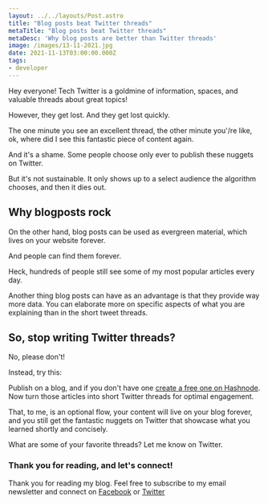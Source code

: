```yaml
---
layout: ../../layouts/Post.astro
title: "Blog posts beat Twitter threads"
metaTitle: "Blog posts beat Twitter threads"
metaDesc: 'Why blog posts are better than Twitter threads'
image: /images/13-11-2021.jpg
date: 2021-11-13T03:00:00.000Z
tags:
- developer
---
```

Hey everyone!
Tech Twitter is a goldmine of information, spaces, and valuable threads about great topics!

However, they get lost.
And they get lost quickly.

The one minute you see an excellent thread, the other minute you'/re like, ok, where did I see this fantastic piece of content again.

And it's a shame. Some people choose only ever to publish these nuggets on Twitter.

But it's not sustainable. It only shows up to a select audience the algorithm chooses, and then it dies out.

## Why blogposts rock

On the other hand, blog posts can be used as evergreen material, which lives on your website forever.

And people can find them forever.

Heck, hundreds of people still see some of my most popular articles every day.

Another thing blog posts can have as an advantage is that they provide way more data. You can elaborate more on specific aspects of what you are explaining than in the short tweet threads.

## So, stop writing Twitter threads?

No, please don't!

Instead, try this:

Publish on a blog, and if you don't have one [create a free one on Hashnode](https://hashnode.com/@dailydevtips/joinme).
Now turn those articles into short Twitter threads for optimal engagement.

That, to me, is an optional flow, your content will live on your blog forever, and you still get the fantastic nuggets on Twitter that showcase what you learned shortly and concisely.

What are some of your favorite threads?
Let me know on Twitter.

### Thank you for reading, and let's connect!

Thank you for reading my blog. Feel free to subscribe to my email newsletter and connect on [Facebook](https://www.facebook.com/DailyDevTipsBlog) or [Twitter](https://twitter.com/DailyDevTips1)
